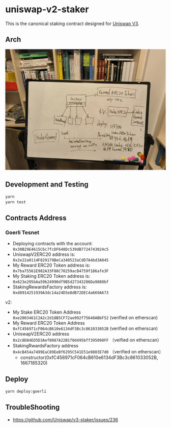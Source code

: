 # uniswap-v2-staker

This is the canonical staking contract designed for [Uniswap V3](https://github.com/Uniswap/uniswap-v3-core).

## Arch

![](images/arch.jpg)


## Development and Testing

```sh
yarn
yarn test
```

##  Contracts Address

### Goerli Tesnet



- Deploying contracts with the account: `0x30B29E4615C6c7fcDF648Dc539dB7724743024c5`
- UniswapV2ERC20 address is: `0x2e22a0114F829179BeCa340523aCdD7A4bd3A045`
- My Reward ERC20 Token address is: `0x7ba75561E982A33F88C70259acB4759f186afe3F`
- My Staking ERC20 Token address is: `0x623e205bAa59b24990df9B5d27343286Da9880bf`
- StakingRewardsFactory address is: `0xd8914251939A3dc14a24D5e8dB72DEC4a669A673`

v2:

- My Stake ERC20 Token Address `0xe2003461C2A2c2d18B5CF72ae992f75640ABbF52`   (verified on etherscan)
- My Reward ERC20 Token Address `0xfC456971cF064cB610e6134dF3Bc3c861033052B` (verified on etherscan)
- UniswapV2ERC20 address `0x2c8D84ED5D3Aef8087A22B1f0d495bff395098FF` （veified on etherscan）
- StakingRwardsFactory address `0x4cB454a7499EaC89EeBf6295C541E51e9803E7d0` （verified on etherscan）
   - constructor(0xfC456971cF064cB610e6134dF3Bc3c861033052B, 1667185320)

## Deploy

```bash
yarn deploy:goerli
```

## TroubleShooting 

- https://github.com/Uniswap/v3-staker/issues/236


